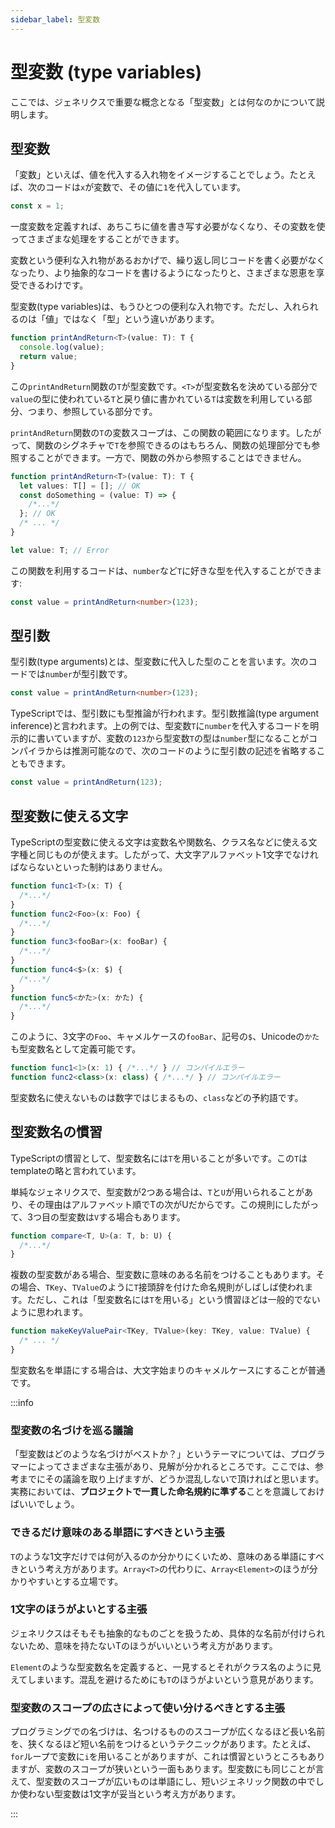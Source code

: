 ```yaml
---
sidebar_label: 型変数
---
```


# 型変数 (type variables)

ここでは、ジェネリクスで重要な概念となる「型変数」とは何なのかについて説明します。

## **型変数**

「変数」といえば、値を代入する入れ物をイメージすることでしょう。たとえば、次のコードは`x`が変数で、その値に`1`を代入しています。

```typescript
const x = 1;
```

一度変数を定義すれば、あちこちに値を書き写す必要がなくなり、その変数を使ってさまざまな処理をすることができます。

変数という便利な入れ物があるおかげで、繰り返し同じコードを書く必要がなくなったり、より抽象的なコードを書けるようになったりと、さまざまな恩恵を享受できるわけです。

型変数(type variables)は、もうひとつの便利な入れ物です。ただし、入れられるのは「値」ではなく「型」という違いがあります。

```typescript
function printAndReturn<T>(value: T): T {
  console.log(value);
  return value;
}
```

この`printAndReturn`関数の`T`が型変数です。`<T>`が型変数名を決めている部分で`value`の型に使われている`T`と戻り値に書かれている`T`は変数を利用している部分、つまり、参照している部分です。

`printAndReturn`関数の`T`の変数スコープは、この関数の範囲になります。したがって、関数のシグネチャで`T`を参照できるのはもちろん、関数の処理部分でも参照することができます。一方で、関数の外から参照することはできません。

```typescript
function printAndReturn<T>(value: T): T {
  let values: T[] = []; // OK
  const doSomething = (value: T) => {
    /*...*/
  }; // OK
  /* ... */
}

let value: T; // Error
```

この関数を利用するコードは、`number`など`T`に好きな型を代入することができます:

```typescript
const value = printAndReturn<number>(123);
```

## 型引数

型引数(type arguments)とは、型変数に代入した型のことを言います。次のコードでは`number`が型引数です。

```typescript
const value = printAndReturn<number>(123);
```

TypeScriptでは、型引数にも型推論が行われます。型引数推論(type argument inference)と言われます。上の例では、型変数`T`に`number`を代入するコードを明示的に書いていますが、変数の`123`から型変数`T`の型は`number`型になることがコンパイラからは推測可能なので、次のコードのように型引数の記述を省略することもできます。

```typescript
const value = printAndReturn(123);
```

## **型変数に使える文字**

TypeScriptの型変数に使える文字は変数名や関数名、クラス名などに使える文字種と同じものが使えます。したがって、大文字アルファベット1文字でなければならないといった制約はありません。

```typescript
function func1<T>(x: T) {
  /*...*/
}
function func2<Foo>(x: Foo) {
  /*...*/
}
function func3<fooBar>(x: fooBar) {
  /*...*/
}
function func4<$>(x: $) {
  /*...*/
}
function func5<かた>(x: かた) {
  /*...*/
}
```

このように、3文字の`Foo`、キャメルケースの`fooBar`、記号の`$`、Unicodeの`かた`も型変数名として定義可能です。

```typescript
function func1<1>(x: 1) { /*...*/ } // コンパイルエラー
function func2<class>(x: class) { /*...*/ } // コンパイルエラー
```

型変数名に使えないものは数字ではじまるもの、`class`などの予約語です。

## **型変数名の慣習**

TypeScriptの慣習として、型変数名には`T`を用いることが多いです。この`T`はtemplateの略と言われています。

単純なジェネリクスで、型変数が2つある場合は、`T`と`U`が用いられることがあり、その理由はアルファベット順でTの次がUだからです。この規則にしたがって、3つ目の型変数は`V`する場合もあります。

```typescript
function compare<T, U>(a: T, b: U) {
  /*...*/
}
```

複数の型変数がある場合、型変数に意味のある名前をつけることもあります。その場合、`TKey`、`TValue`のように`T`接頭辞を付けた命名規則がしばしば使われます。ただし、これは「型変数名には`T`を用いる」という慣習ほどは一般的でないように思われます。

```typescript
function makeKeyValuePair<TKey, TValue>(key: TKey, value: TValue) {
  /* ... */
}
```

型変数名を単語にする場合は、大文字始まりのキャメルケースにすることが普通です。

:::info

### 型変数の名づけを巡る議論

「型変数はどのような名づけがベストか？」というテーマについては、プログラマーによってさまざまな主張があり、見解が分かれるところです。ここでは、参考までにその議論を取り上げますが、どうか混乱しないで頂ければと思います。実務においては、**プロジェクトで一貫した命名規約に準ずる**ことを意識しておけばいいでしょう。

### できるだけ意味のある単語にすべきという主張

`T`のような1文字だけでは何が入るのか分かりにくいため、意味のある単語にすべきという考え方があります。`Array<T>`の代わりに、`Array<Element>`のほうが分かりやすいとする立場です。

### 1文字のほうがよいとする主張

ジェネリクスはそもそも抽象的なものごとを扱うため、具体的な名前が付けられないため、意味を持たないTのほうがいいという考え方があります。

`Element`のような型変数名を定義すると、一見するとそれがクラス名のように見えてしまいます。混乱を避けるためにも`T`のほうがよいという意見があります。

### 型変数のスコープの広さによって使い分けるべきとする主張

プログラミングでの名づけは、名つけるもののスコープが広くなるほど長い名前を、狭くなるほど短い名前をつけるというテクニックがあります。たとえば、`for`ループで変数に`i`を用いることがありますが、これは慣習というところもありますが、変数のスコープが狭いという一面もあります。型変数にも同じことが言えて、型変数のスコープが広いものは単語にし、短いジェネリック関数の中でしか使わない型変数は1文字が妥当という考え方があります。

:::
